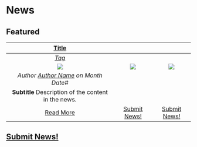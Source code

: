 # News

## **Featured**

[**Title**](URI_to_news) | | |
:-----------:|:-----------:|:-----------:|
[_Tag_](tag.md) | | |
[<img src="../../images/monthly_no_image.png">](URI_to_news) | [<img src="../../images/monthly_no_image.png">](URI_to_news) | [<img src="../../images/monthly_no_image.png">](URI_to_news) |
_Author [Author Name](URI_to_author_profile) on Month Date#_ | | |
**Subtitle** Description of the content in the news. | | |
[Read More](URI_to_news) | [Submit News!](../guides/guide_for_submitting_news.md) | [Submit News!](../guides/guide_for_submitting_news.md) |

## [Submit News!](../guides/guide_for_submitting_news.md)
